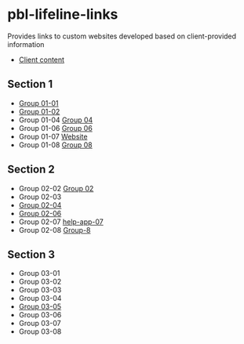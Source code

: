 # pbl-lifeline-links

Provides links to custom websites developed based on client-provided information

- [Client content](https://github.com/denisecase/pbl-lifeline)

## Section 1

- [Group 01-01](https://cweltonsmith.github.io/pbl-website/index.html)
- [Group 01-02](https://rethima-reddy.github.io/Help-app/)
- Group 01-04 [Group 04](https://dakotagrvtt.github.io/pbl-lifeline/)
- Group 01-06 [Group 06](https://jeevanreddymure.github.io/Help/)
- Group 01-07 [Website](https://kdibben.github.io/group-7-help-app/)
- Group 01-08 [Group 08](https://jyothsna5268.github.io/group8-help-app/)

## Section 2

- Group 02-02 [Group 02](https://aawajjoshi.github.io/pbl-lifeline/)
- Group 02-03
- [Group 02-04](https://terry-woosley.github.io/help-app/)
- [Group 02-06](https://anil-bomma.github.io/pbl-help-app/)
- Group 02-07 [help-app-07](https://prudhvi15.github.io/help-app-07/)
- Group 02-08 [Group-8](https://suma-gitrep.github.io/help-app/)

## Section 3

- Group 03-01
- Group 03-02
- Group 03-03
- Group 03-04
- [Group 03-05](https://chetankudaravalli16.github.io/Help-app-05/)
- Group 03-06
- Group 03-07
- Group 03-08

